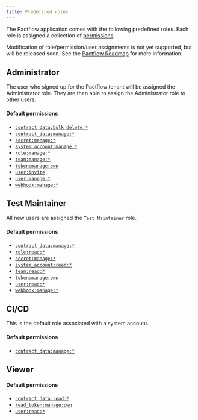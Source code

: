```yaml
---
title: Predefined roles
---
```


The Pactflow application comes with the following predefined roles. Each role is assigned a collection of [permissions](permissions).

Modification of role/permission/user assignments is not yet supported, but will be released soon. See the [Pactflow Roadmap](https://github.com/pactflow/roadmap/projects/1) for more information.

## Administrator

The user who signed up for the Pactflow tenant will be assigned the Administrator role. They are then able to assign the Administrator role to other users.

#### Default permissions

* [`contract_data:bulk_delete:*`](permissions#contract_data-bulk_delete)
* [`contract_data:manage:*`](permissions#contract_data-manage)
* [`secret:manage:*`](permissions#secret-manage)
* [`system_account:manage:*`](permissions#system_account-manage)
* [`role:manage:*`](permissions#role-manage)
* [`team:manage:*`](permissions#team-manage)
* [`token:manage:own`](permissions#token-manage-own)
* [`user:invite`](permissions#user-invite)
* [`user:manage:*`](permissions#user-manage)
* [`webhook:manage:*`](permissions#webhook-manage)

## Test Maintainer

All new users are assigned the `Test Maintainer` role.

#### Default permissions

* [`contract_data:manage:*`](permissions#contract_data-manage)
* [`role:read:*`](permissions#role-read)
* [`secret:manage:*`](permissions#secret-manage)
* [`system_account:read:*`](permissions#system_account-read)
* [`team:read:*`](permissions#team-read)
* [`token:manage:own`](permissions#token:manage:own)
* [`user:read:*`](permissions#user-read)
* [`webhook:manage:*`](permissions#webhook-manage)

## CI/CD

This is the default role associated with a system account.

#### Default permissions

* [`contract_data:manage:*`](permissions#contract_data-manage)

## Viewer

#### Default permissions

* [`contract_data:read:*`](permissions#contract_data-read)
* [`read_token:manage:own`](permissions#read_token-manage-own)
* [`user:read:*`](permissions#user-read)